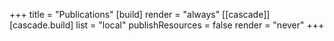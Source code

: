 +++
title = "Publications"
[build]
  render = "always"
[[cascade]]
  [cascade.build]
    list = "local"
    publishResources = false
    render = "never"
+++
